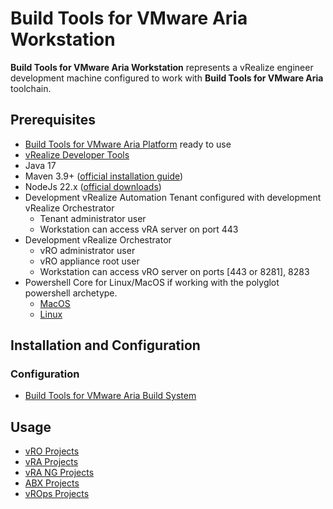 # Build Tools for VMware Aria Workstation

**Build Tools for VMware Aria Workstation** represents a vRealize engineer development machine configured to work with **Build Tools for VMware Aria** toolchain.

## Prerequisites

- [Build Tools for VMware Aria Platform](setup-platform.md) ready to use
- [vRealize Developer Tools](https://github.com/vmware/vrealize-developer-tools)
- Java 17
- Maven 3.9+ ([official installation guide](https://maven.apache.org/install.html))
- NodeJs 22.x ([official downloads](https://nodejs.org/en/download))
- Development vRealize Automation Tenant configured with development vRealize Orchestrator
  - Tenant administrator user
  - Workstation can access vRA server on port 443
- Development vRealize Orchestrator
  - vRO administrator user
  - vRO appliance root user
  - Workstation can access vRO server on ports [443 or 8281], 8283
- Powershell Core for Linux/MacOS if working with the polyglot powershell archetype.
  - [MacOS]( https://docs.microsoft.com/en-us/powershell/scripting/install/installing-powershell-on-macos )
  - [Linux]( https://docs.microsoft.com/en-us/powershell/scripting/install/installing-powershell-on-linux )

## Installation and Configuration

### Configuration

- [Build Tools for VMware Aria Build System](setup-workstation-maven.md)

## Usage

- [vRO Projects](use-workstation-vro-project.md)
- [vRA Projects](use-workstation-vra-project.md)
- [vRA NG Projects](use-workstation-vra-ng-project.md)
- [ABX Projects](use-workstation-abx-project.md)
- [vROps Projects](use-workstation-vrops-project.md)
